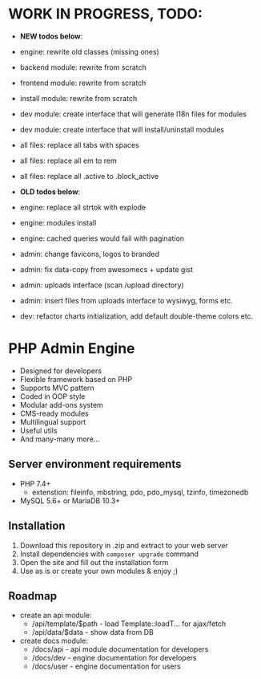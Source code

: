 # WORK IN PROGRESS, TODO:

* **NEW todos below**:
* engine: rewrite old classes (missing ones)
* backend module: rewrite from scratch
* frontend module: rewrite from scratch
* install module: rewrite from scratch
* dev module: create interface that will generate I18n files for modules
* dev module: create interface that will install/uninstall modules
* all files: replace all tabs with spaces
* all files: replace all em to rem
* all files: replace all .active to .block_active

* **OLD todos below**:
* engine: replace all strtok with explode
* engine: modules install
* engine: cached queries would fail with pagination
* admin: change favicons, logos to branded
* admin: fix data-copy from awesomecs + update gist
* admin: uploads interface (scan /upload directory)
* admin: insert files from uploads interface to wysiwyg, forms etc.
* dev: refactor charts initialization, add default double-theme colors etc.

# PHP Admin Engine
* Designed for developers
* Flexible framework based on PHP
* Supports MVC pattern
* Coded in OOP style
* Modular add-ons system
* CMS-ready modules
* Multilingual support
* Useful utils
* And many-many more...

## Server environment requirements
* PHP 7.4+
  * extenstion: fileinfo, mbstring, pdo, pdo_mysql, tzinfo, timezonedb
* MySQL 5.6+ or MariaDB 10.3+

## Installation
1. Download this repository in .zip and extract to your web server
2. Install dependencies with `composer upgrade` command
3. Open the site and fill out the installation form
4. Use as is or create your own modules & enjoy ;)

## Roadmap
* create an api module:
  * /api/template/$path - load Template::loadT... for ajax/fetch
  * /api/data/$data - show data from DB
* create docs module:
  * /docs/api - api module documentation for developers
  * /docs/dev - engine documentation for developers
  * /docs/user - engine documentation for users
